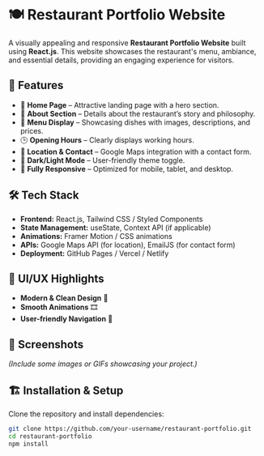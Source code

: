 # 🍽️ Restaurant Portfolio Website

A visually appealing and responsive **Restaurant Portfolio Website** built using **React.js**. This website showcases the restaurant's menu, ambiance, and essential details, providing an engaging experience for visitors.

## 🚀 Features

- 🏡 **Home Page** – Attractive landing page with a hero section.
- 📜 **About Section** – Details about the restaurant’s story and philosophy.
- 🍕 **Menu Display** – Showcasing dishes with images, descriptions, and prices.
- 🕒 **Opening Hours** – Clearly displays working hours.
- 📍 **Location & Contact** – Google Maps integration with a contact form.
- 🌙 **Dark/Light Mode** – User-friendly theme toggle.
- 📱 **Fully Responsive** – Optimized for mobile, tablet, and desktop.

## 🛠️ Tech Stack

- **Frontend:** React.js, Tailwind CSS / Styled Components
- **State Management:** useState, Context API (if applicable)
- **Animations:** Framer Motion / CSS animations
- **APIs:** Google Maps API (for location), EmailJS (for contact form)
- **Deployment:** GitHub Pages / Vercel / Netlify

## 🎨 UI/UX Highlights

- **Modern & Clean Design** 🎨
- **Smooth Animations** 🎞️
- **User-friendly Navigation** 🧭

## 📸 Screenshots

*(Include some images or GIFs showcasing your project.)*

## 🏗️ Installation & Setup

Clone the repository and install dependencies:

```sh
git clone https://github.com/your-username/restaurant-portfolio.git
cd restaurant-portfolio
npm install

































